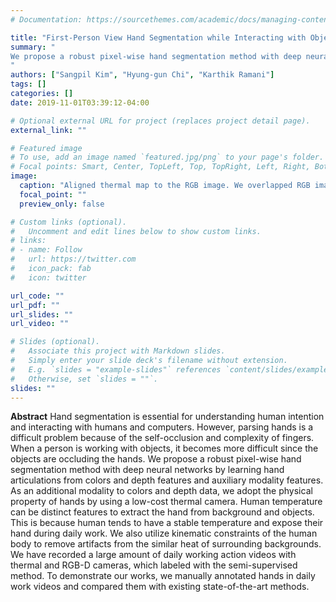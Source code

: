 ```yaml
---
# Documentation: https://sourcethemes.com/academic/docs/managing-content/

title: "First-Person View Hand Segmentation while Interacting with Objects with Multi-Spectral Sensors"
summary: "
We propose a robust pixel-wise hand segmentation method with deep neural networks by learning hand articulations from colors and depth features and auxiliary modality features.
"
authors: ["Sangpil Kim", "Hyung-gun Chi", "Karthik Ramani"]
tags: []
categories: []
date: 2019-11-01T03:39:12-04:00

# Optional external URL for project (replaces project detail page).
external_link: ""

# Featured image
# To use, add an image named `featured.jpg/png` to your page's folder.
# Focal points: Smart, Center, TopLeft, Top, TopRight, Left, Right, BottomLeft, Bottom, BottomRight.
image:
  caption: "Aligned thermal map to the RGB image. We overlapped RGB image to the thermal map by adjusting the opacity values for the visualization."
  focal_point: ""
  preview_only: false

# Custom links (optional).
#   Uncomment and edit lines below to show custom links.
# links:
# - name: Follow
#   url: https://twitter.com
#   icon_pack: fab
#   icon: twitter

url_code: ""
url_pdf: ""
url_slides: ""
url_video: ""

# Slides (optional).
#   Associate this project with Markdown slides.
#   Simply enter your slide deck's filename without extension.
#   E.g. `slides = "example-slides"` references `content/slides/example-slides.md`.
#   Otherwise, set `slides = ""`.
slides: ""
---
```

**Abstract**
Hand segmentation is essential for understanding human intention and interacting with humans and computers. However, parsing hands is a difficult problem because of the self-occlusion and complexity of fingers. When a person is working with objects, it becomes more difficult since the objects are occluding the hands. We propose a robust pixel-wise hand segmentation method with deep neural networks by learning hand articulations from colors and depth features and auxiliary modality features. As an additional modality to colors and depth data, we adopt the physical property of hands by using a low-cost thermal camera. Human temperature can be distinct features to extract the hand from background and objects. This is because human tends to have a stable temperature and expose their hand during daily work. We also utilize kinematic constraints of the human body to remove artifacts from the similar heat of surrounding backgrounds. We have recorded a large amount of daily working action videos with thermal and RGB-D cameras, which labeled with the semi-supervised method. To demonstrate our works, we manually annotated hands in daily work videos and compared them with existing state-of-the-art methods.